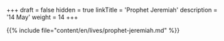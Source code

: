 +++
draft = false
hidden = true
linkTitle = 'Prophet Jeremiah'
description = '14 May'
weight = 14
+++

{{% include file="content/en/lives/prophet-jeremiah.md" %}}
